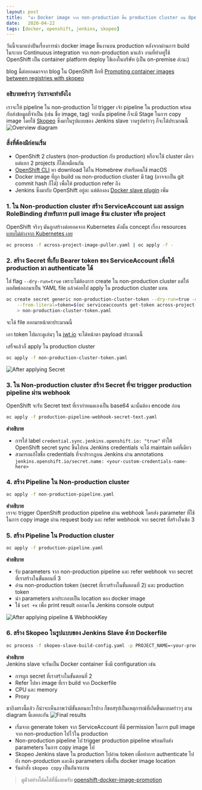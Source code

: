 ```yaml
---
layout: post
title:  "นำ Docker image จาก non-production ขึ้น production cluster บน OpenShift"
date:   2020-04-22
tags: [docker, openshift, jenkins, skopeo]
---
```

วันนี้จะมาแบ่งปันเรื่องการนำ docker image ขึ้นงานบน production หลังจากผ่านการ build ในระบบ Continuous integration จาก non-production มาแล้ว งานที่ทำอยู่ใช้ OpenShift เป็น container platform deploy ใช้เองในบริษัท (เป็น on-premise อ่ะนะ)  

blog นี้ต่อยอดมาจาก blog ใน OpenShift อีกที [Promoting container images between registries with skopeo](https://www.openshift.com/blog/promoting-container-images-between-registries-with-skopeo)

### อธิบายคร่าวๆ ว่าเราจะทำยังไง
เราจะให้ pipeline ใน non-production ไป trigger เจ้า pipeline ใน production พร้อมกับส่งข้อมูลที่จำเป็น (เช่น ชื่อ image, tag) จากนั้น pipeline ก็จะมี Stage ในการ copy image โดยใช้ [Skopeo](https://github.com/containers/skopeo#copying-images) ซึ่งมาในรูปแบบของ Jenkins slave วาดรูปคร่าวๆ ก็จะได้ประมาณนี้
![Overview diagram](/assets/2020-04-22-openshift-docker-promotion-0.png)

### สิ่งที่ต้องมีก่อนเริ่ม
- OpenShift 2 clusters (non-production กับ production) หรือจะใช้ cluster เดียวแต่แยก 2 projects ก็ได้เหมือนกัน
- [OpenShift CLI](https://formulae.brew.sh/formula/openshift-cli) หา download ได้ใน Homebrew สำหรับคนใช้ macOS
- Docker image ที่ถูก build บน non-production cluster มี tag (อาจจะเป็น git commit hash ก็ได้) เพื่อให้ production refer ถึง
- Jenkins ซึ่งมากับ OpenShift อยู่ละ แต่ต้องลง [Docker slave plugin](https://plugins.jenkins.io/docker-slaves/) เพิ่ม

### 1. ใน Non-production cluster สร้าง ServiceAccount และ assign RoleBinding สำหรับการ pull image ข้าม cluster หรือ project
OpenShift จริงๆ มันถูกสร้างต่อยอดจาก Kubernetes ดังนั้น concept เรื่อง resources [แทบไม่ต่างจาก Kubernetes เลย](https://kubernetes.io/docs/reference/access-authn-authz/rbac/#service-account-permissions)  

```sh
oc process -f across-project-image-puller.yaml | oc apply -f -
```

<script src="https://gist.github.com/raksit31667/23dc016ae6a897f6a1ec12666a92b3c7.js"></script>

### 2. สร้าง Secret ที่เก็บ Bearer token ของ ServiceAccount เพื่อให้ production มา authenticate ได้
ใส่ flag `--dry-run=true` เพราะไม่ต้องการ create ใน non-production cluster แต่ให้ผลลัพธ์ออกมาเป็น YAML file แล้วค่อยไป apply ใน production cluster แทน

```sh
oc create secret generic non-production-cluster-token --dry-run=true -o yaml \
    --from-literal=token=$(oc serviceaccounts get-token across-project-image-puller) \
    > non-production-cluster-token.yaml
```

จะได้ file ออกมาหน้าตาประมาณนี้
<script src="https://gist.github.com/raksit31667/67871d9dfa73a16367c116cf26546370.js"></script>

เอา token ไปแกะดูเล่นๆ ใน [jwt.io](http://jwt.io/) จะได้หน้าตา payload ประมาณนี้
<script src="https://gist.github.com/raksit31667/03ccd0440c4e43130721c840ac3fe71b.js"></script>

เสร็จแล้วก็ apply ใน production cluster
```sh
oc apply -f non-production-cluster-token.yaml
```

![After applying Secret](/assets/2020-04-22-openshift-docker-promotion-1.png)

### 3. ใน Non-production cluster สร้าง Secret ที่จะ trigger production pipeline ผ่าน webhook
OpenShift จะรับ Secret text ที่เรากำหนดเองเป็น base64 ฉะนั้นต้อง encode ก่อน

```sh
oc apply -f production-pipeline-webhook-secret-text.yaml
```

<script src="https://gist.github.com/raksit31667/4038bddd1894169f66a6979875a6dd1e.js"></script>

**คำอธิบาย**  
- การใส่ label `credential.sync.jenkins.openshift.io: "true"` ทำให้ OpenShift secret sync ขึ้นไปบน Jenkins credentials จะได้ maintain แค่ที่เดียว
- สามารถแก้ไขชื่อ credentials ที่จะปรากฎบน Jenkins ผ่าน annotations `jenkins.openshift.io/secret.name: <your-custom-credentials-name-here>`

### 4. สร้าง Pipeline ใน Non-production cluster

```sh
oc apply -f non-production-pipeline.yaml
```

<script src="https://gist.github.com/raksit31667/98e1bcda8fc0b5eb2fdfb288d98e5def.js"></script>
<script src="https://gist.github.com/raksit31667/93b6d3cf11840de2fcc6c4d8b1de25e5.js"></script>

**คำอธิบาย**  
เราจะ trigger OpenShift production pipeline ผ่าน webhook โดยส่ง parameter ที่ใช้ในการ copy image ผ่าน request body และ refer webhook จาก secret ที่สร้างในข้อ 3  

### 5. สร้าง Pipeline ใน Production cluster

```sh
oc apply -f production-pipeline.yaml
```

<script src="https://gist.github.com/raksit31667/659a93eca2c90c9d2d9279128fb7da48.js"></script>
<script src="https://gist.github.com/raksit31667/598c2993c8dc554fdd5b0118d5391000.js"></script>

**คำอธิบาย**  
- รับ parameters จาก non-production pipeline และ refer webhook จาก secret ที่เราสร้างในขั้นตอนที่ 3
- อ่าน non-production token (secret ที่เราสร้างในขั้นตอนที่ 2) และ production token
- นำ parameters มาประกอบเป็น location ของ docker image
- ใช้ `set +x` เพื่อ print result ออกมาใน Jenkins console output

![After applying pipeline & WebhookKey](/assets/2020-04-22-openshift-docker-promotion-2.png)

### 6. สร้าง Skopeo ในรูปแบบของ Jenkins Slave ด้วย Dockerfile

```sh
oc process -f skopeo-slave-build-config.yaml -p PROJECT_NAME=<your-production-project-here> | oc apply -f -
```

<script src="https://gist.github.com/raksit31667/73205db096a33c3105e95a137c2f625f.js"></script>
<script src="https://gist.github.com/raksit31667/120140a0c2f509495c40f0d36e5bb712.js"></script>

**คำอธิบาย**  
Jenkins slave จะรันเป็น Docker container ซึ่งมี configuration เช่น 
- การผูก secret ที่เราสร้างในขั้นตอนที่ 2
- Refer ไปหา image ที่เรา build จาก Dockerfile
- CPU และ memory
- Proxy

มาถึงตรงนี้แล้ว ก็น่าจะเห็นภาพว่ามีขั้นตอนอะไรบ้าง ก็ขอสรุปเป็นเหตุการณ์ที่เกิดขึ้นแบบคร่าวๆ ตาม diagram นี้เลยละกัน
![Final results](/assets/2020-04-22-openshift-docker-promotion-3.png)
- เริ่มจาก generate token จาก ServiceAccount ที่มี permission ในการ pull image จาก non-production ไปไว้ใน production
- Non-production pipeline ไป trigger production pipeline พร้อมกับส่ง parameters ในการ copy image ไป
- Skopeo Jenkins slave ใน production ไปอ่าน token เพื่อทำการ authenticate ไปยัง non-production และดึง parameters เพื่อปั้น docker image location
- รันคำสั่ง `skopeo copy` เป็นอันจบงาน

> ดูตัวอย่างโค้ดได้ที่นี่เลยครับ [openshift-docker-image-promotion](https://github.com/raksit31667/openshift-docker-image-promotion)



